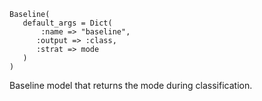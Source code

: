 ```
Baseline(
   default_args = Dict(
       :name => "baseline",
      :output => :class,
      :strat => mode
   )
)
```

Baseline model that returns the mode during classification.
